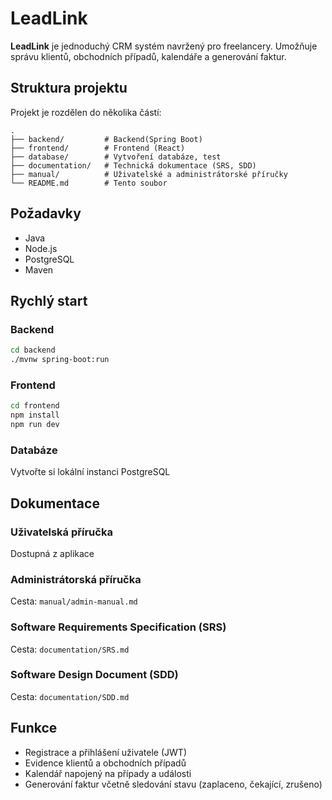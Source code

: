 # LeadLink

**LeadLink** je jednoduchý CRM systém navržený pro freelancery. Umožňuje správu klientů, obchodních případů, kalendáře a generování faktur.

## Struktura projektu

Projekt je rozdělen do několika částí:

```
.
├── backend/         # Backend(Spring Boot)
├── frontend/        # Frontend (React)
├── database/        # Vytvoření databáze, test
├── documentation/   # Technická dokumentace (SRS, SDD)
├── manual/          # Uživatelské a administrátorské příručky
└── README.md        # Tento soubor
```

## Požadavky

- Java 
- Node.js 
- PostgreSQL
- Maven

## Rychlý start

### Backend

```bash
cd backend
./mvnw spring-boot:run
```

### Frontend

```bash
cd frontend
npm install
npm run dev
```

### Databáze

Vytvořte si lokální instanci PostgreSQL 


## Dokumentace

### Uživatelská příručka
Dostupná z aplikace

### Administrátorská příručka
Cesta: `manual/admin-manual.md`

### Software Requirements Specification (SRS)
Cesta: `documentation/SRS.md`

### Software Design Document (SDD)
Cesta: `documentation/SDD.md`

## Funkce

- Registrace a přihlášení uživatele (JWT)
- Evidence klientů a obchodních případů
- Kalendář napojený na případy a události
- Generování faktur včetně sledování stavu (zaplaceno, čekající, zrušeno)




